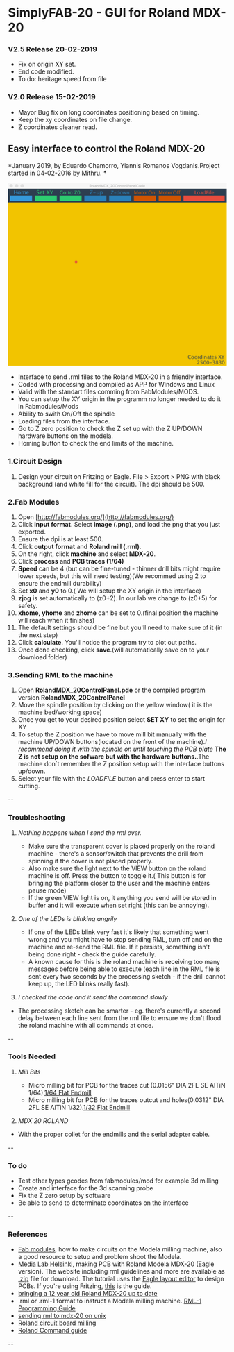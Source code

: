 # SimplyFAB-20 - GUI for Roland MDX-20

### V2.5 Release 20-02-2019
- Fix on origin XY set.
- End code modified.
- To do: heritage speed from file

### V2.0 Release 15-02-2019
- Mayor Bug fix on long coordinates positioning based on timing.
- Keep the xy coordinates on file change.
- Z coordinates cleaner read.

## Easy interface to control the Roland MDX-20

*January 2019, by Eduardo Chamorro, Yiannis Romanos Vogdanis.Project started in 04-02-2016 by Mithru. *


![*Roland MDX-20 graphic user interface control panel*](img/screen.jpg)


* Interface to send .rml files to the Roland MDX-20 in a friendly interface.
* Coded with processing and compiled as APP for Windows and Linux
* Valid with the standart files comming from FabModules/MODS.
* You can setup the XY origin in the programm no longer needed to do it in Fabmodules/Mods
* Ability to swith On/Off the spindle
* Loading files from the interface.
* Go to Z zero position to check the Z set up with the Z UP/DOWN hardware buttons on the modela.
* Homing button to check the end limits of the machine.

### 1.Circuit Design

1. Design your circuit on Fritzing or Eagle. File > Export > PNG with black background (and white fill for the circuit). The dpi should be 500.

### 2.Fab Modules
1. Open [http://fabmodules.org/](http://fabmodules.org/)
2. Click **input format**. Select **image (.png)**, and load the png that you just exported.
3. Ensure the dpi is at least 500.
4. Click **output format** and **Roland mill (.rml)**.
5. On the right, click **machine** and select **MDX-20**.
6. Click **process** and **PCB traces (1/64)**
7. **Speed** can be 4 (but can be fine-tuned - thinner drill bits might require lower speeds, but this will need testing)(We recommed using 2 to ensure the endmill durability)
8. Set **x0** and **y0** to 0.( We will setup the XY origin in the interface)
9. **zjog** is set automatically to (z0+2). In our lab we change to (z0+5) for safety.
10.  **xhome, yhome** and **zhome** can be set to 0.(final position the machine will reach when it finishes)
11. The default settings should be fine but you'll need to make sure of it (in the next step)
12. Click **calculate**. You'll notice the program try to plot out paths.
13. Once done checking, click **save**.(will automatically save on to your download folder)



### 3.Sending RML to the machine


1. Open **RolandMDX_20ControlPanel.pde** or the compiled program version **RolandMDX_20ControlPanel**
2. Move the spindle position by clicking on the yellow window( it is the machine bed/working space)
3. Once you get to your desired position select  **SET XY** to set the origin for XY
4. To setup the Z position we have to move mill bit manually with the machine UP/DOWN buttons(located on the front of the machine).*I recommend doing it with the spindle on until touching the PCB plate* **The Z is not setup on the sofware but with the hardware buttons.**.The machine don´t remember the Z position setup with the interface buttons up/down.
5. Select your file with the *LOADFILE* button and press enter to start cutting.


--


### Troubleshooting

1. *Nothing happens when I send the rml over.*  

	* Make sure the transparent cover is placed properly on the roland machine - there's a sensor/switch that prevents the drill from spinning if the cover is not placed properly.   
	* Also make sure the light next to the VIEW button on the roland machine is off. Press the button to toggle it.( This button is for bringing the platform closer to the user and the machine enters pause mode)
	* If the green VIEW light is on, it anything you send will be stored in buffer and it will execute when set right (this can be annoying).

2. *One of the LEDs is blinking angrily*
	* If one of the LEDs blink very fast it's likely that something went wrong and you might have to stop sending RML, turn off and on the machine and re-send the RML file. If it persists, something isn't being done right - check the guide carefully.
	* A known cause for this is the roland machine is receiving too many messages before being able to execute (each line in the RML file is sent every two seconds by the processing sketch - if the drill cannot keep up, the LED blinks really fast).

3. *I checked the code and it send the command slowly*
 * The processing sketch can be smarter - eg. there's currently a second delay between each line sent from the rml file to ensure we don't flood the roland machine with all commands at once.

--

### Tools Needed

1. *Mill Bits*
	* Micro milling bit for PCB for the traces cut (0.0156" DIA 2FL SE AlTiN 1/64).[1/64 Flat Endmill](http://www.carbidedepot.com/00156in-DIA-2FL-SE-AlTiN-164-P180142.aspx)
	* Micro milling bit for PCB for the traces outcut and holes(0.0312" DIA 2FL SE AlTiN 1/32).[1/32 Flat Endmill](http://www.carbidedepot.com/00312in-DIA-2FL-SE-AlTiN-132-P180143.aspx)

2. *MDX 20 ROLAND*
 * With the proper collet for the endmills and the serial adapter cable.


--

### To do
* Test other types gcodes from fabmodules/mod for example 3d milling
* Create and interface for the 3d scanning probe
* Fix the Z zero setup by software
* Be able to send to determinate coordinates on the interface

--

### References

 - [Fab modules](http://fab.cba.mit.edu/content/processes/PCB/modela.html), how to make circuits on the Modela milling machine, also a good resource to setup and problem shoot the Modela.
 - [Media Lab Helsinki](http://mlab.taik.fi/paja/?p=1874), making PCB with Roland Modela MDX-20 (Eagle version). The website including rml guidelines and more are available as [.zip](http://mlab.taik.fi/paja/wp-content/uploads/2011/01/eagle_files4roland_modela.zip) file for download. The tutorial uses the [Eagle layout editor](http://www.cadsoftusa.com/eagle-pcb-design-software/) to design PCBs. If you're using Fritzing, [this](http://mlab.taik.fi/paja/?p=2768) is the guide.
 - [bringing a 12 year old Roland MDX-20 up to date](http://vonkonow.com/wordpress/2012/08/bringing-a-12-year-old-roland-mdx-20-up-to-date/)
 - .rml or .rml-1 format to instruct a Modela milling machine. [RML-1 Programming Guide](http://mlab.taik.fi/paja/wp-content/uploads/2011/01/RML1_Command_GuideENVer100.pdf)
 - [sending rml to mdx-20 on unix](http://fab.cba.mit.edu/classes/MIT/961.04/topics/pcb_modela.html)
 - [Roland circuit board milling](http://shop.itp.nyu.edu/PCBStation/roland-modela/roland-circuitboard-milling)
 - [Roland Command guide](http://altlab.org/d/content/m/pangelo/ideas/rml_command_guide_en_v100.pdf)


--
